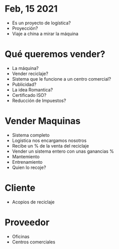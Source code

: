 # Feb, 15 2021

- Es un proyecto de logística?
- Proyección?
- Viaje a china a mirar la máquina


# Qué queremos vender?
- La máquina?
- Vender reciclaje?
- Sistema que le funcione a un centro comercial?
- Publicidad?
- La idea Romantica?
- Certificado ISO?
- Reducción de Impuestos?


# Vender Maquinas
- Sistema completo
- Logistica nos encargamos nosotros
- Recibe un % de la venta del reciclaje
- Vender un sistema entero con unas ganancias %
- Mantemiento
- Entrenamiento
- Quien lo recoje?

# Cliente
- Acopios de reciclaje

# Proveedor
- Oficinas
- Centros comerciales

